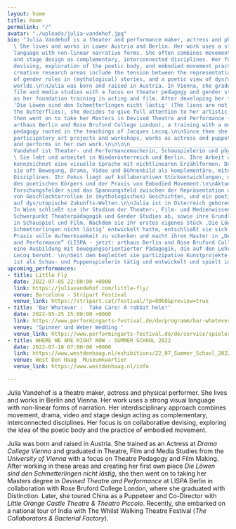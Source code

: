 ```yaml
---
layout: home
title: Home
permalink: "/"
avatar: "./uploads/julia-vandehof.jpg"
bio: "Julia Vandehof is a theater and performance maker, actress and physical performer.
  \ She lives and works in Lower Austria and Berlin. Her work uses a strong visual
  language with non-linear narrative forms. She often combines movement, drama, video
  and stage design as complementary, interconnected disciplines. Her focus is on collaborative
  devising, exploration of the poetic body, and embodied movement practice.\n\nCurrent
  creative research areas include the tension between the representation and reality
  of gender roles in (mythological) stories, and a poetic view of dys/utopian future
  worlds.\n\nJulia was born and raised in Austria. In Vienna, she graduated in theater,
  film and media studies with a focus on theater pedagogy and gender studies, as well
  as her foundation training in acting and film. After developing her first own play
  'Die Löwen sind den Schmetterlingen nicht lästig' (The lions are not annoying to
  the butterflies), she decides to give full attention to her artistic practice and
  then went on to take her Masters in Devised Theatre and Performance (LISPA - now:
  arthaus Berlin and Rose Bruford College London), a training with a movement based
  pedagogy rooted in the teachings of Jacques Lecoq.\n\nSince then she accompanies
  participatory art projects and workshops, works as actress and puppeteer and develops
  and performs in her own work.\n\n\n\n______________________________________________________________________________\n\n\nJulia
  Vandehof ist Theater- und Performancemacherin, Schauspielerin und physische Performerin.
  \ Sie lebt und arbeitet in Niederösterreich und Berlin. Ihre Arbeit als Theatermacherin
  kennzeichnet eine visuelle Sprache mit nichtlinearen Erzählformen. Dabei kombiniert
  sie oft Bewegung, Drama, Video und Bühnenbild als komplementäre, miteinander verbundene
  Disziplinen. Ihr Fokus liegt auf kollaborativen Stückentwicklungen, der Erforschung
  des poetischen Körpers und der Praxis von Embodied Movement.\n\nAktuelle kreative
  Forschungsfelder sind das Spannungsfeld zwischen der Repräsentation und der Realität
  von Geschlechterrollen in (mythologischen) Geschichten, und ein poetischer Blick
  auf dys/utopische Zukunfts-Welten.\n\nJulia ist in Österreich geboren und aufgewachsen.
  In Wien schließt sie ihr Studium der Theater-, Film- und Medienwissenschaften mit
  Schwerpunkt Theaterpädagogik und Gender Studies ab, sowie ihre Grundlagenausbildung
  in Schauspiel und Film. Nachdem sie ihr erstes eigenes Stück ‚Die Löwen sind den
  Schmetterlingen nicht lästig’ entwickelt hatte, entschließt sie sich ihrer künstlerischen
  Praxis volle Aufmerksamkeit zu schenken und macht ihren Master in „Devised Theatre
  and Performance“ (LISPA - jetzt: arthaus Berlin und Rose Bruford College London),
  eine Ausbildung mit bewegungsorientierter Pädagogik, die auf den Lehren von Jacques
  Lecoq beruht. \n\nSeit dem begleitet sie partizipative Kunstprojekte und Workshops,
  ist als Schau- und Puppenspielerin tätig und entwickelt und spielt in eigenen Performances.\n\n"
upcoming_performances:
- title: Little Fly
  date: 2022-07-05 22:00:00 +0000
  link: https://juliavandehof.com/little-fly/
  venue: Barcelona - Stripart Festival
  venue_link: https://stripart.cat/festival/?p=8060&preview=true
- title: 'Bar Whatever :  Take Care! A rabbit hole!'
  date: 2022-05-25 15:00:00 +0000
  link: https://www.performingarts-festival.de/de/programm/bar-whatever
  venue: 'Spinner und Weber Wedding '
  venue_link: https://www.performingarts-festival.de/de/service/spielorte/spinner-und-weber-kulturhaus-galerie
- title: WHERE WE ARE RIGHT NOW - SUMMER SCHOOL 2022
  date: 2022-07-18 07:00:00 +0000
  link: https://www.westdenhaag.nl/exhibitions/22_07_Summer_School_2022
  venue: West Den Haag  Museumkwartier
  venue_link: https://www.westdenhaag.nl/info

---
```

Julia Vandehof is a theatre maker, actress and physical performer. She lives and works in Berlin and Vienna. Her work uses a strong visual language with non-linear forms of narration. Her interdisciplinary approach combines movement, drama, video and stage design acting as complementary, interconnected disciplines. Her focus is on collaborative devising, exploring the idea of the poetic body and the practice of embodied movement.

Julia was born and raised in Austria. She trained as an Actress at _Drama College Vienna_ and graduated in Theatre, Film and Media Studies from the _University of Vienna_ with a focus on Theatre Pedagogy and Film Making. After working in these areas and creating her first own piece _Die Löwen sind den Schmetterlingen nicht lästig_, she then went on to taking her Masters degree in _Devised Theatre and Performance_ at LISPA Berlin in collaboration with Rose Bruford College London, where she graduated with Distinction. Later, she toured China as a Puppeteer and Co-Director with _Little Orange Castle Theatre & Theatro Piccolo_. Recently, she embarked on a national tour of India with The Whilst Walking Theatre Festival (_The Collaborators & Bacterial Factory_).
